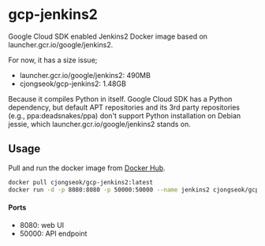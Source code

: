 gcp-jenkins2
====

Google Cloud SDK enabled Jenkins2 Docker image based on launcher.gcr.io/google/jenkins2.

For now, it has a size issue;
* launcher.gcr.io/google/jenkins2: 490MB
* cjongseok/gcp-jenkins2: 1.48GB

Because it compiles Python in itself. Google Cloud SDK has a Python dependency, but default APT repositories and its 3rd party repositories (e.g., ppa:deadsnakes/ppa) don't support Python installation on Debian jessie, which launcher.gcr.io/google/jenkins2 stands on.

Usage
---
Pull and run the docker image from [Docker Hub](https://hub.docker.com/r/cjongseok/gcp-jenkins2/).
```sh
docker pull cjongseok/gcp-jenkins2:latest
docker run -d -p 8080:8080 -p 50000:50000 --name jenkins2 cjongseok/gcp-jenkins2:latest 
```

#### Ports
* 8080: web UI
* 50000: API endpoint
